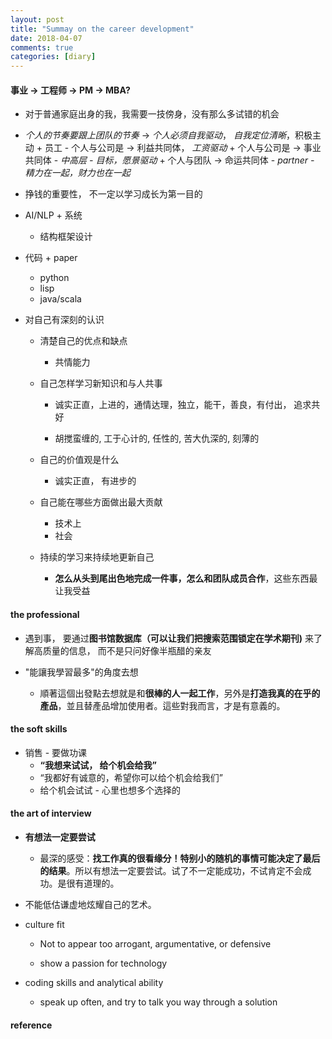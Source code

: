 ```yaml
---
layout: post
title: "Summay on the career development"
date: 2018-04-07
comments: true
categories: [diary]
---
```

#### 事业 -> 工程师 -> PM -> MBA?
   * 对于普通家庭出身的我，我需要一技傍身，没有那么多试错的机会 

   *  *个人的节奏要跟上团队的节奏* -> *个人必须自我驱动*， *自我定位清晰*，积极主动 
     +  员工 - 个人与公司是 -> 利益共同体， *工资驱动* 
     +  个人与公司是 -> 事业共同体 -  *中高层 - 目标，愿景驱动* 
     +  个人与团队  -> 命运共同体 - *partner - 精力在一起，财力也在一起*  

   * 挣钱的重要性， 不一定以学习成长为第一目的

   * AI/NLP + 系统
     + 结构框架设计

   * 代码 + paper
     + python
     + lisp
     + java/scala

   * 对自己有深刻的认识 
     + 清楚自己的优点和缺点     
       - 共情能力


     + 自己怎样学习新知识和与人共事 
       - 诚实正直，上进的，通情达理，独立，能干，善良，有付出， 追求共好

       - 胡搅蛮缠的, 工于心计的, 任性的, 苦大仇深的, 刻薄的 

     + 自己的价值观是什么
       - 诚实正直， 有进步的

     + 自己能在哪些方面做出最大贡献
       - 技术上
       - 社会

     + 持续的学习来持续地更新自己
       - **怎么从头到尾出色地完成一件事，怎么和团队成员合作**，这些东西最让我受益 

#### the professional 
  * 遇到事， 要通过**图书馆数据库（可以让我们把搜索范围锁定在学术期刊)** 来了解高质量的信息， 而不是只问好像半瓶醋的亲友

  * "能讓我學習最多"的角度去想 
     + 順著這個出發點去想就是和**很棒的人一起工作**，另外是**打造我真的在乎的產品**，並且替產品增加使用者。這些對我而言，才是有意義的。

#### the soft skills 
  * 销售 - 要做功课 
    - **“我想来试试， 给个机会给我”** 
    - “我都好有诚意的，希望你可以给个机会给我们”
    - 给个机会试试 - 心里也想多个选择的 


#### the art of interview
  * **有想法一定要尝试** 
     + 最深的感受：**找工作真的很看缘分！特别小的随机的事情可能决定了最后的结果**。所以有想法一定要尝试。试了不一定能成功，不试肯定不会成功。是很有道理的。 

  * 不能低估谦虚地炫耀自己的艺术。

  * culture fit
     + Not to appear too arrogant, argumentative, or defensive

     + show a passion for technology

  * coding skills and analytical ability
     + speak up often, and try to talk you way through a solution

#### reference 

